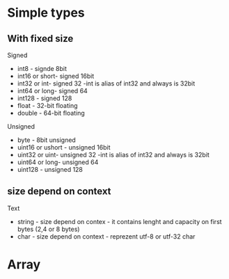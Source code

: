 # Simple types

## With fixed size
Signed
* int8 - signde 8bit
* int16 or short- signed 16bit
* int32 or int- signed 32 -int is alias of int32 and always is 32bit
* int64 or long- signed 64
* int128 - signed 128
* float - 32-bit floating
* double - 64-bit floating

Unsigned
* byte - 8bit unsigned
* uint16 or ushort - unsigned 16bit
* uint32 or uint- unsigned 32 -int is alias of int32 and always is 32bit
* uint64 or long- unsigned 64
* uint128 - unsigned 128


## size depend on context

Text
* string - size depend on contex - it contains lenght and capacity on first bytes (2,4 or 8 bytes)
* char - size depend on context - reprezent utf-8 or utf-32 char


# Array

